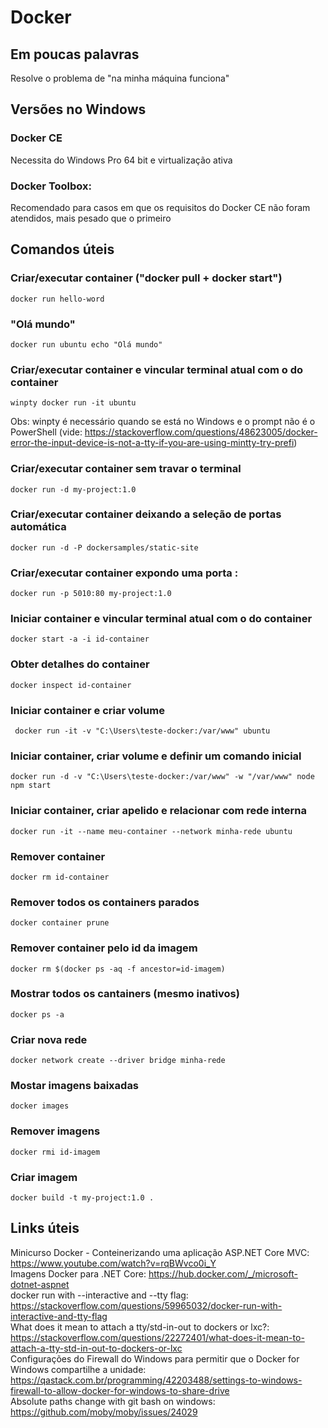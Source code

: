 # Docker

## Em poucas palavras
Resolve o problema de "na minha máquina funciona"

## Versões no Windows

### Docker CE
Necessita do Windows Pro 64 bit e virtualização ativa

### Docker Toolbox:
Recomendado para casos em que os requisitos do Docker CE não foram atendidos, mais pesado que o primeiro

## Comandos úteis

### Criar/executar container ("docker pull + docker start")
```
docker run hello-word
```

### "Olá mundo"
```
docker run ubuntu echo "Olá mundo"
```

### Criar/executar container e vincular terminal atual com o do container 
```
winpty docker run -it ubuntu
```
Obs: winpty é necessário quando se está no Windows e o prompt não é o PowerShell (vide: https://stackoverflow.com/questions/48623005/docker-error-the-input-device-is-not-a-tty-if-you-are-using-mintty-try-prefi)

### Criar/executar container sem travar o terminal
```
docker run -d my-project:1.0
```

### Criar/executar container deixando a seleção de portas automática
```
docker run -d -P dockersamples/static-site
```

### Criar/executar container expondo uma porta <destino>:<origem>
```
docker run -p 5010:80 my-project:1.0
```

### Iniciar container e vincular terminal atual com o do container
```
docker start -a -i id-container
```

### Obter detalhes do container
```
docker inspect id-container
```

### Iniciar container e criar volume
```
 docker run -it -v "C:\Users\teste-docker:/var/www" ubuntu
```

### Iniciar container, criar volume e definir um comando inicial
```
docker run -d -v "C:\Users\teste-docker:/var/www" -w "/var/www" node npm start
```

### Iniciar container, criar apelido e relacionar com rede interna
```
docker run -it --name meu-container --network minha-rede ubuntu
```

### Remover container
```
docker rm id-container
```

### Remover todos os containers parados
```
docker container prune
```

### Remover container pelo id da imagem
```
docker rm $(docker ps -aq -f ancestor=id-imagem)
```

### Mostrar todos os cantainers (mesmo inativos)
```
docker ps -a
```

### Criar nova rede
```
docker network create --driver bridge minha-rede
```

### Mostar imagens baixadas
```
docker images
```

### Remover imagens
```
docker rmi id-imagem
```

### Criar imagem
```
docker build -t my-project:1.0 .
```

## Links úteis
Minicurso Docker - Conteinerizando uma aplicação ASP.NET Core MVC: https://www.youtube.com/watch?v=rqBWvco0i_Y  
Imagens Docker para .NET Core: https://hub.docker.com/_/microsoft-dotnet-aspnet  
docker run with --interactive and --tty flag: https://stackoverflow.com/questions/59965032/docker-run-with-interactive-and-tty-flag  
What does it mean to attach a tty/std-in-out to dockers or lxc?: https://stackoverflow.com/questions/22272401/what-does-it-mean-to-attach-a-tty-std-in-out-to-dockers-or-lxc  
Configurações do Firewall do Windows para permitir que o Docker for Windows compartilhe a unidade: https://qastack.com.br/programming/42203488/settings-to-windows-firewall-to-allow-docker-for-windows-to-share-drive  
Absolute paths change with git bash on windows: https://github.com/moby/moby/issues/24029  